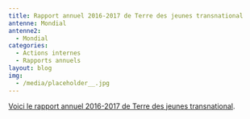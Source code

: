 ```yaml
---
title: Rapport annuel 2016-2017 de Terre des jeunes transnational
antenne: Mondial
antenne2:
  - Mondial
categories:
  - Actions internes
  - Rapports annuels
layout: blog
img:
  - /media/placeholder__.jpg
---
```

<a href="/media/terre-des-jeunes-rapport-annuel-2016-2017.pdf">Voici le rapport annuel 2016-2017 de Terre des jeunes transnational</a>.
